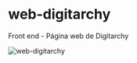 # web-digitarchy
Front end - Página web de Digitarchy

![web-digitarchy](https://github.com/FloVergara/web-digitarchy/assets/96152170/fc47de92-a2a6-4da5-ade3-051a18922d69)
